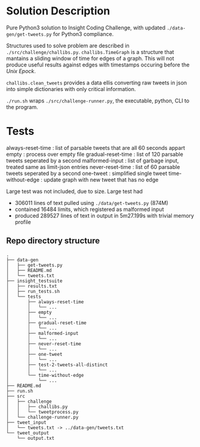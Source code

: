 # Solution Description

Pure Python3 solution to Insight Coding Challenge, with updated `./data-gen/get-tweets.py` for Python3 compliance.

Structures used to solve problem are described in `./src/challenge/challibs.py`. `challibs.TimeGraph` is a structure that mantains a sliding window of time for edges of a graph. This will not produce useful results against edges with timestamps occuring before the *Unix Epock*.

`challibs.clean_tweets` provides a data ellis converting raw tweets in json into simple dictionaries with only critical information.

`./run.sh` wraps `./src/challenge-runner.py`, the executable, python, CLI to the program.

# Tests
always-reset-time  : list of parsable tweets that are all 60 seconds appart
empty              : process over empty file
gradual-reset-time : list of 120 parsable tweets seperated by a second
malformed-input    : list of garbage input, treated same as limit-json entries
never-reset-time   : list of 60 parsable tweets seperated by a second
one-tweet          : simplified single tweet
time-without-edge  : update graph with new tweet that has no edge

Large test was not included, due to size. Large test had
 * 306011 lines of text pulled using `./data/get-tweets.py` (874M)
 * contained 16484 limits, which registered as malformed input
 * produced 289527 lines of text in output in 5m27.199s with trivial memory profile

## Repo directory structure

    .
    ├── data-gen
    │   ├── get-tweets.py
    │   ├── README.md
    │   └── tweets.txt
    ├── insight_testsuite
    │   ├── results.txt
    │   ├── run_tests.sh
    │   └── tests
    │       ├── always-reset-time
    │       │   └── ...
    │       ├── empty
    │       │   └── ...
    │       ├── gradual-reset-time
    │       │   └── ...
    │       ├── malformed-input
    │       │   └── ...
    │       ├── never-reset-time
    │       │   └── ...
    │       ├── one-tweet
    │       │   └── ...
    │       ├── test-2-tweets-all-distinct
    │       │   └── ...
    │       └── time-without-edge
    │           └── ...
    ├── README.md
    ├── run.sh
    ├── src
    │   ├── challenge
    │   │   ├── challibs.py
    │   │   └── tweetprocess.py
    │   └── challenge-runner.py
    ├── tweet_input
    │   └── tweets.txt -> ../data-gen/tweets.txt
    └── tweet_output
        └── output.txt


